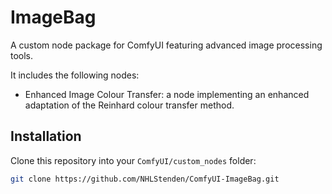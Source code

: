 # ImageBag
A custom node package for ComfyUI featuring advanced image processing tools.

It includes the following nodes:

- Enhanced Image Colour Transfer: a node implementing an enhanced adaptation of the Reinhard colour transfer method.

## Installation

Clone this repository into your `ComfyUI/custom_nodes` folder:

```bash
git clone https://github.com/NHLStenden/ComfyUI-ImageBag.git
